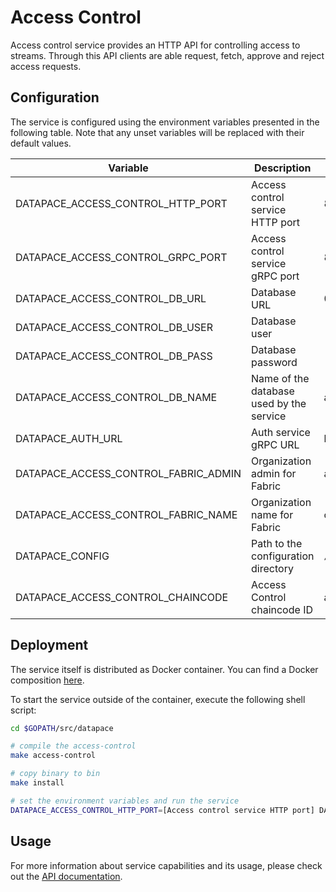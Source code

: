 # Access Control

Access control service provides an HTTP API for controlling access to streams.
Through this API clients are able request, fetch, approve and reject access
requests.

## Configuration

The service is configured using the environment variables presented in the
following table. Note that any unset variables will be replaced with their
default values.

| Variable                             | Description                              | Default                |
|--------------------------------------|------------------------------------------|------------------------|
| DATAPACE_ACCESS_CONTROL_HTTP_PORT    | Access control service HTTP port         | 8080                   |
| DATAPACE_ACCESS_CONTROL_GRPC_PORT    | Access control service gRPC port         | 8081                   |
| DATAPACE_ACCESS_CONTROL_DB_URL       | Database URL                             | 0.0.0.0                |
| DATAPACE_ACCESS_CONTROL_DB_USER      | Database user                            |                        |
| DATAPACE_ACCESS_CONTROL_DB_PASS      | Database password                        |                        |
| DATAPACE_ACCESS_CONTROL_DB_NAME      | Name of the database used by the service | access                 |
| DATAPACE_AUTH_URL                    | Auth service gRPC URL                    | localhost:8081         |
| DATAPACE_ACCESS_CONTROL_FABRIC_ADMIN | Organization admin for Fabric            | admin                  |
| DATAPACE_ACCESS_CONTROL_FABRIC_NAME  | Organization name for Fabric             | org1                   |
| DATAPACE_CONFIG                      | Path to the configuration directory      | `/src/datapace/config` |
| DATAPACE_ACCESS_CONTROL_CHAINCODE    | Access Control chaincode ID              | access                 |

## Deployment

The service itself is distributed as Docker container. You can find a Docker composition
[here](../docker/docker-compose.yml).

To start the service outside of the container, execute the following shell script:

```bash
cd $GOPATH/src/datapace

# compile the access-control
make access-control

# copy binary to bin
make install

# set the environment variables and run the service
DATAPACE_ACCESS_CONTROL_HTTP_PORT=[Access control service HTTP port] DATAPACE_ACCESS_CONTROL_GRPC_PORT=[Access control service gRPC port] DATAPACE_ACCESS_CONTROL_DB_URL=[Database URL] DATAPACE_ACCESS_CONTROL_DB_USER=[Database user] DATAPACE_ACCESS_CONTROL_DB_PASS=[Database password] DATAPACE_ACCESS_CONTROL_DB_NAME=[Name of the database used by the service] DATAPACE_AUTH_URL=[Auth service gRPC URL] DATAPACE_ACCESS_CONTROL_FABRIC_ADMIN=[Organization admin for Fabric] DATAPACE_ACCESS_CONTROL_FABRIC_NAME=[Organization name for Fabric] DATAPACE_CONFIG=[Path to the configuration directory] DATAPACE_ACCESS_CONTROL_CHAINCODE=[Access Control chaincode ID] $GOBIN/datapace-access-control
```

## Usage

For more information about service capabilities and its usage, please check out
the [API documentation](swagger.yml).
